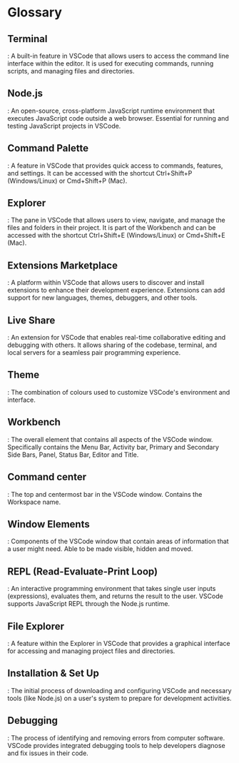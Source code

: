 # Glossary

## Terminal

: A built-in feature in VSCode that allows users to access the command line interface within the editor. It is used for executing commands, running scripts, and managing files and directories.

## Node.js

: An open-source, cross-platform JavaScript runtime environment that executes JavaScript code outside a web browser. Essential for running and testing JavaScript projects in VSCode.

## Command Palette

: A feature in VSCode that provides quick access to commands, features, and settings. It can be accessed with the shortcut Ctrl+Shift+P (Windows/Linux) or Cmd+Shift+P (Mac).

## Explorer

: The pane in VSCode that allows users to view, navigate, and manage the files and folders in their project. It is part of the Workbench and can be accessed with the shortcut Ctrl+Shift+E (Windows/Linux) or Cmd+Shift+E (Mac).

## Extensions Marketplace

: A platform within VSCode that allows users to discover and install extensions to enhance their development experience. Extensions can add support for new languages, themes, debuggers, and other tools.

## Live Share

: An extension for VSCode that enables real-time collaborative editing and debugging with others. It allows sharing of the codebase, terminal, and local servers for a seamless pair programming experience.

## Theme

: The combination of colours used to customize VSCode's environment and interface.

## Workbench

: The overall element that contains all aspects of the VSCode window. Specifically contains the Menu Bar, Activity bar, Primary and Secondary Side Bars, Panel, Status Bar, Editor and Title.

## Command center

: The top and centermost bar in the VSCode window. Contains the Workspace name.

## Window Elements

: Components of the VSCode window that contain areas of information that a user might need. Able to be made visible, hidden and moved.

## REPL (Read-Evaluate-Print Loop)

: An interactive programming environment that takes single user inputs (expressions), evaluates them, and returns the result to the user. VSCode supports JavaScript REPL through the Node.js runtime.

## File Explorer

: A feature within the Explorer in VSCode that provides a graphical interface for accessing and managing project files and directories.

## Installation & Set Up

: The initial process of downloading and configuring VSCode and necessary tools (like Node.js) on a user's system to prepare for development activities.

## Debugging

: The process of identifying and removing errors from computer software. VSCode provides integrated debugging tools to help developers diagnose and fix issues in their code.
